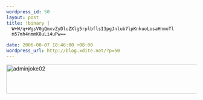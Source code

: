 ```yaml
--- 
wordpress_id: 50
layout: post
title: !binary |
  W+W/q+WgsV0gQmxvZyDluZXlg5rplbflsI3pgJnlub7lpKnkuoLosaHnmoTl
  m57mh4nmmK8uLi4uPw==

date: 2006-08-07 18:46:00 +08:00
wordpress_url: http://blog.xdite.net/?p=50
---
```

<a href="http://www.flickr.com/photos/49274115@N00/208935040/" title="Photo Sharing"><img src="http://static.flickr.com/82/208935040_bf012d4f6b_o.jpg" border="0" alt="adminjoke02" width="824" height="77" /></a>
